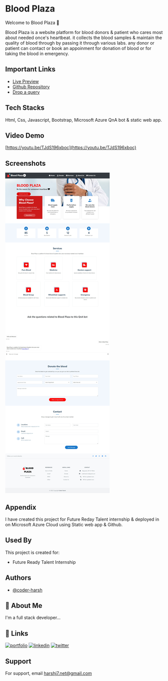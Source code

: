 # Blood Plaza

Welcome to Blood Plaza 👋

Blood Plaza is a website platform for blood donors & patient who cares most about needed once's heartbeat. it collects the blood samples & maintain the quality of blood through by passing it through various labs. any donor or patient can contact or book an appoinment for donation of blood or for taking the blood in emergency. 


## Important Links

- [Live Preview](https://mango-bush-0946bbb00.1.azurestaticapps.net/)
 - [Github Repository](https://github.com/coder-harsh/blood-plaza)
 - [Drop a query](https://twitter.com/coderharsh06)


## Tech Stacks
Html, Css, Javascript, Bootstrap, Microsoft Azure QnA bot & static web app.

## Video Demo
[https://youtu.be/TJdS196xboc](https://youtu.be/TJdS196xboc)



## Screenshots

![Website Screenshot](https://github.com/coder-harsh/blood-plaza/blob/main/assets/img/bloodplaza.png)
## Appendix

I have created this project for Future Reday Talent internship & deployed in on Microsoft Azure Cloud using Static web app & Github.


## Used By

This project is created for:

- Future Ready Talent Internship

## Authors

- [@coder-harsh](https://github.com/coder-harsh)

## 🚀 About Me
I'm a full stack developer...


## 🔗 Links
[![portfolio](https://img.shields.io/badge/my_portfolio-000?style=for-the-badge&logo=ko-fi&logoColor=white)](https://coderharsh.in/)
[![linkedin](https://img.shields.io/badge/linkedin-0A66C2?style=for-the-badge&logo=linkedin&logoColor=white)](https://www.linkedin.com/in/coderharsh)
[![twitter](https://img.shields.io/badge/twitter-1DA1F2?style=for-the-badge&logo=twitter&logoColor=white)](https://twitter.com/coderharsh06)


## Support

For support, email harshj7.net@gmail.com

